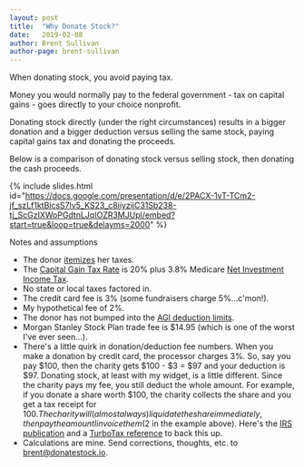 ```yaml
---
layout: post
title:  "Why Donate Stock?"
date:   2019-02-08
author: Brent Sullivan
author-page: brent-sullivan
---
```


When donating stock, you avoid paying tax.

Money you would normally pay to the federal government - tax on capital gains - goes directly to your choice nonprofit.

Donating stock directly (under the right circumstances) results in a bigger donation and a bigger deduction versus selling the same stock, paying capital gains tax and donating the proceeds.

Below is a comparison of donating stock versus selling stock, then donating the cash proceeds.

{% include slides.html id="https://docs.google.com/presentation/d/e/2PACX-1vT-TCm2-jf_szLf1ktBicsS7lv5_KS23_c8iiyzijC31Sb238-tj_ScGzIXWoPGdtnLJqIOZR3MJUpl/embed?start=true&loop=true&delayms=2000" %}

Notes and assumptions
+ The donor [itemizes](https://www.irs.gov/taxtopics/tc501) her taxes.
+ The [Capital Gain Tax Rate](https://www.irs.gov/taxtopics/tc409) is 20% plus 3.8% Medicare [Net Investment Income Tax](https://www.irs.gov/newsroom/questions-and-answers-on-the-net-investment-income-tax).
+ No state or local taxes factored in.
+ The credit card fee is 3% (some fundraisers charge 5%...c'mon!).
+ My hypothetical fee of 2%.
+ The donor has not bumped into the [AGI deduction limits](https://www.irs.gov/charities-non-profits/charitable-organizations/charitable-contribution-deductions).
+ Morgan Stanley Stock Plan trade fee is $14.95 (which is one of the worst I've ever seen...).
+ There's a little quirk in donation/deduction fee numbers. When you make a donation by credit card, the processor charges 3%. So, say you pay $100, then the charity gets $100 - $3 = $97 and your deduction is $97. Donating stock, at least with my widget, is a little different. Since the charity pays my fee, you still deduct the whole amount. For example, if you donate a share worth $100, the charity collects the share and you get a tax receipt for $100. The charity will (almost always) liquidate the share immediately, then pay the amount I invoice them ($2 in the example above). Here's the [IRS publication](https://www.irs.gov/publications/p526#en_US_2014_publink1000229793) and a [TurboTax reference](https://ttlc.intuit.com/questions/2930081-are-processing-fees-for-charitable-contributions-tax-deductible) to back this up.
+ Calculations are mine. Send corrections, thoughts, etc. to <brent@donatestock.io>.